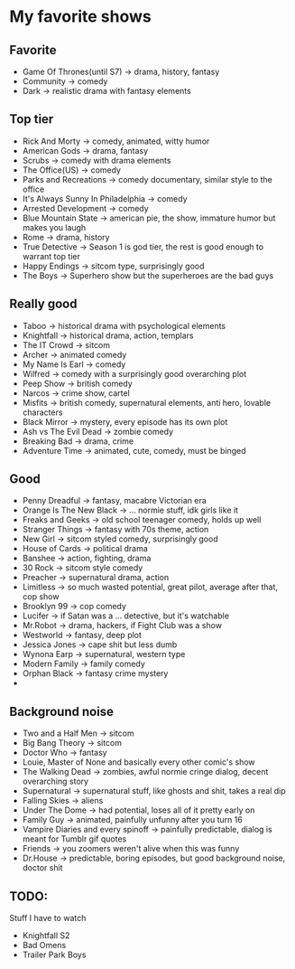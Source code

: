 # My favorite shows

## Favorite

- Game Of Thrones(until S7) -> drama, history, fantasy
- Community -> comedy
- Dark -> realistic drama with fantasy elements

## Top tier

- Rick And Morty -> comedy, animated, witty humor
- American Gods -> drama, fantasy
- Scrubs -> comedy with drama elements
- The Office(US) -> comedy
- Parks and Recreations -> comedy documentary, similar style to the office
- It's Always Sunny In Philadelphia -> comedy
- Arrested Development -> comedy
- Blue Mountain State -> american pie, the show, immature humor but makes you laugh
- Rome -> drama, history
- True Detective -> Season 1 is god tier, the rest is good enough to warrant top tier
- Happy Endings -> sitcom type, surprisingly good
- The Boys -> Superhero show but the superheroes are the bad guys

## Really good

- Taboo -> historical drama with psychological elements
- Knightfall -> historical drama, action, templars
- The IT Crowd -> sitcom
- Archer -> animated comedy
- My Name Is Earl -> comedy
- Wilfred -> comedy with a surprisingly good overarching plot
- Peep Show -> british comedy
- Narcos -> crime show, cartel
- Misfits -> british comedy, supernatural elements, anti hero, lovable characters
- Black Mirror -> mystery, every episode has its own plot
- Ash vs The Evil Dead -> zombie comedy
- Breaking Bad -> drama, crime
- Adventure Time -> animated, cute, comedy, must be binged

## Good

- Penny Dreadful -> fantasy, macabre Victorian era
- Orange Is The New Black -> ... normie stuff, idk girls like it
- Freaks and Geeks -> old school teenager comedy, holds up well
- Stranger Things -> fantasy with 70s theme, action
- New Girl -> sitcom styled comedy, surprisingly good
- House of Cards -> political drama
- Banshee -> action, fighting, drama
- 30 Rock -> sitcom style comedy
- Preacher -> supernatural drama, action
- Limitless -> so much wasted potential, great pilot, average after that, cop show
- Brooklyn 99 -> cop comedy
- Lucifer -> if Satan was a ... detective, but it's watchable
- Mr.Robot -> drama, hackers, if Fight Club was a show
- Westworld -> fantasy, deep plot
- Jessica Jones -> cape shit but less dumb
- Wynona Earp -> supernatural, western type
- Modern Family -> family comedy
- Orphan Black -> fantasy crime mystery
-

## Background noise

- Two and a Half Men -> sitcom
- Big Bang Theory -> sitcom
- Doctor Who -> fantasy
- Louie, Master of None and basically every other comic's show
- The Walking Dead -> zombies, awful normie cringe dialog, decent overarching story
- Supernatural -> supernatural stuff, like ghosts and shit, takes a real dip
- Falling Skies -> aliens
- Under The Dome -> had potential, loses all of it pretty early on
- Family Guy -> animated, painfully unfunny after you turn 16
- Vampire Diaries and every spinoff -> painfully predictable, dialog is meant for Tumblr gif quotes
- Friends -> you zoomers weren't alive when this was funny
- Dr.House -> predictable, boring episodes, but good background noise, doctor shit


## TODO:

Stuff I have to watch
- Knightfall S2
- Bad Omens
- Trailer Park Boys
